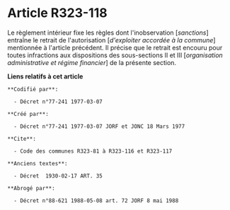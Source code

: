 # Article R323-118

Le règlement intérieur fixe les règles dont l'inobservation [*sanctions*] entraîne le retrait de l'autorisation [*d'exploiter
accordée à la commune*] mentionnée à l'article précédent. Il précise que le retrait est encouru pour toutes infractions aux
dispositions des sous-sections II et III [*organisation administrative et régime financier*] de la présente section.

**Liens relatifs à cet article**

	**Codifié par**:

	  - Décret n°77-241 1977-03-07

	**Créé par**:

	  - Décret n°77-241 1977-03-07 JORF et JONC 18 Mars 1977

	**Cite**:

	  - Code des communes R323-81 à R323-116 et R323-117

	**Anciens textes**:

	  - Décret  1930-02-17 ART. 35

	**Abrogé par**:

	  - Décret n°88-621 1988-05-08 art. 72 JORF 8 mai 1988
